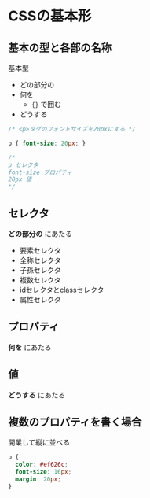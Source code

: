 # CSSの基本形

## 基本の型と各部の名称

基本型

- どの部分の
- 何を
  - `{}` で囲む
- どうする

```css
/* <p>タグのフォントサイズを20pxにする */

p { font-size: 20px; }

/* 
p セレクタ
font-size プロパティ
20px 値
*/
```

## セレクタ

**どの部分の** にあたる

- 要素セレクタ
- 全称セレクタ
- 子孫セレクタ
- 複数セレクタ
- idセレクタとclassセレクタ
- 属性セレクタ

## プロパティ

**何を** にあたる

## 値

**どうする** にあたる

## 複数のプロパティを書く場合

開業して縦に並べる

```css
p {
  color: #ef626c;
  font-size: 16px;
  margin: 20px;
}
```
